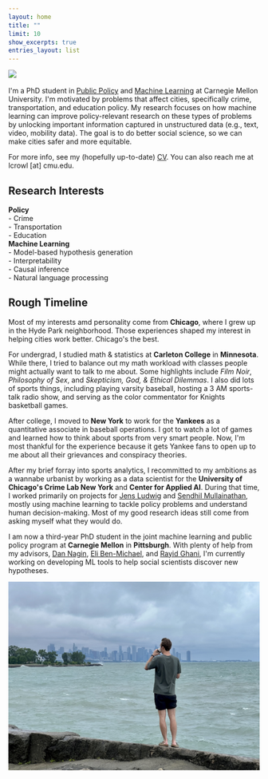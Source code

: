 ```yaml
---
layout: home
title: ""
limit: 10
show_excerpts: true
entries_layout: list
---
```


<img id='headerim' src="/assets/images/headshot.jpeg">


I'm a PhD student in [Public Policy](https://www.heinz.cmu.edu/) and [Machine Learning](https://www.ml.cmu.edu/) at Carnegie Mellon University. I'm motivated by problems that affect cities, specifically crime, transportation, and education policy. My research focuses on how machine learning can improve policy-relevant research on these types of problems by unlocking important information captured in unstructured data (e.g., text, video, mobility data). The goal is to do better social science, so we can make cities safer and more equitable. 

For more info, see my (hopefully up-to-date) [CV](/assets/files/cv.pdf). You can also reach me at lcrowl [at] cmu.edu. 

<p style="clear: both;">

</p>

## Research Interests
<div class="two-column-layout">
  <div class="column">
    <strong>Policy</strong><br>
    - Crime<br>
    - Transportation<br>
    - Education
  </div>
  
  <div class="column">
    <strong>Machine Learning</strong><br>
    - Model-based hypothesis generation<br>
    - Interpretability<br>
    - Causal inference<br>
    - Natural language processing
  </div>
</div>

## Rough Timeline

Most of my interests amd personality come from **Chicago**, where I grew up in the Hyde Park neighborhood. Those experiences shaped my interest in helping cities work better. Chicago's the best.

For undergrad, I studied math & statistics at **Carleton College** in **Minnesota**. While there, I tried to balance out my math workload with classes people might actually want to talk to me about. Some highlights include *Film Noir*, *Philosophy of Sex*, and *Skepticism, God, & Ethical Dilemmas*. I also did lots of sports things, including playing varsity baseball, hosting a 3 AM sports-talk radio show, and serving as the color commentator for Knights basketball games.

After college, I moved to **New York** to work for the **Yankees** as a quantitative associate in baseball operations. I got to watch a lot of games and learned how to think about sports from very smart people. Now, I'm most thankful for the experience because it gets Yankee fans to open up to me about all their grievances and conspiracy theories. 

After my brief forray into sports analytics, I recommitted to my ambitions as a wannabe urbanist by working as a data scientist for the **University of Chicago's Crime Lab New York** and **Center for Applied AI**. During that time, I worked primarily on projects for [Jens Ludwig](https://harris.uchicago.edu/directory/jens-ludwig) and [Sendhil Mullainathan](https://sendhil.org/), mostly using machine learning to tackle policy problems and understand human decision-making. Most of my good research ideas still come from asking myself what they would do.

I am now a third-year PhD student in the joint machine learning and public policy program at **Carnegie Mellon** in **Pittsburgh**. With plenty of help from my advisors, [Dan Nagin](https://www.heinz.cmu.edu/faculty-research/profiles/nagin-daniel), [Eli Ben-Michael](https://ebenmichael.github.io/), and [Rayid Ghani](https://www.rayidghani.com/), I'm currently working on developing ML tools to help social scientists discover new hypotheses.

<img src="assets/images/pointpic.jpeg">
